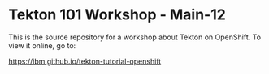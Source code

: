 # Tekton 101 Workshop - Main-12

This is the source repository for a workshop about Tekton on OpenShift. To view it online, go to:

<https://ibm.github.io/tekton-tutorial-openshift>
